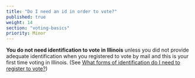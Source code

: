 ```yaml
---
title: "Do I need an id in order to vote?"
published: true
weight: 14
section: "voting-basics"
priority: Minor
---
```

**You do not need identification to vote in Illinois** unless you did not provide adequate identification when you registered to vote by mail and this is your first time voting in Illinois. (See [What forms of identification do I need to register to vote?](#item-voter-id-to-register))
